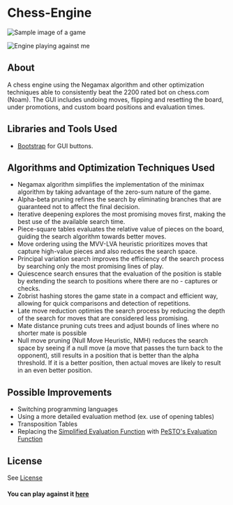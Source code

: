 # Chess-Engine

![Sample image of a game](https://github.com/JaehyeongPark06/Chess-Engine/assets/78674944/f79930b9-761a-47ce-bce0-6b63bf880ba0)

![Engine playing against me](https://github.com/JaehyeongPark06/Chess-Engine/assets/78674944/df797b98-c7fe-4cc8-8b16-906b83de73cd)

## About

A chess engine using the Negamax algorithm and other optimization techniques able to consistently beat the 2200 rated bot on chess.com (Noam).
The GUI includes undoing moves, flipping and resetting the board, under promotions, and custom board positions and evaluation times.

## Libraries and Tools Used

- [Bootstrap](https://getbootstrap.com/) for GUI buttons.

## Algorithms and Optimization Techniques Used

- Negamax algorithm simplifies the implementation of the minimax algorithm by taking advantage of the zero-sum nature of the game.
- Alpha-beta pruning refines the search by eliminating branches that are guaranteed not to affect the final decision.
- Iterative deepening explores the most promising moves first, making the best use of the available search time.
- Piece-square tables evaluates the relative value of pieces on the board, guiding the search algorithm towards better moves.
- Move ordering using the MVV-LVA heuristic prioritizes moves that capture high-value pieces and also reduces the search space.
- Principal variation search improves the efficiency of the search process by searching only the most promising lines of play.
- Quiescence search ensures that the evaluation of the position is stable by extending the search to positions where there are no - captures or checks.
- Zobrist hashing stores the game state in a compact and efficient way, allowing for quick comparisons and detection of repetitions.
- Late move reduction optimies the search process by reducing the depth of the search for moves that are considered less promising.
- Mate distance pruning cuts trees and adjust bounds of lines where no shorter mate is possible
- Null move pruning (Null Move Heuristic, NMH) reduces the search space by seeing if a null move (a move that passes the turn back to the opponent), still results in a position that is better than the alpha threshold. If it is a better position, then actual moves are likely to result in an even better position.

## Possible Improvements

- Switching programming languages
- Using a more detailed evaluation method (ex. use of opening tables)
- Transposition Tables
- Replacing the [Simplified Evaluation Function](https://www.chessprogramming.org/Simplified_Evaluation_Function) with [PeSTO's Evaluation Function](https://www.chessprogramming.org/PeSTO%27s_Evaluation_Function)

## License

See [License](https://github.com/JaehyeongPark06/Chess-Engine/blob/main/LICENSE)

#### You can play against it [here](https://chess.jadenpark.ca)
